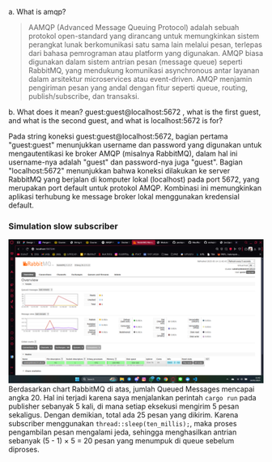 a. What is amqp?

> AAMQP (Advanced Message Queuing Protocol) adalah sebuah protokol open-standard yang dirancang untuk memungkinkan sistem perangkat lunak berkomunikasi satu sama lain melalui pesan, terlepas dari bahasa pemrograman atau platform yang digunakan. AMQP biasa digunakan dalam sistem antrian pesan (message queue) seperti RabbitMQ, yang mendukung komunikasi asynchronous antar layanan dalam arsitektur microservices atau event-driven. AMQP menjamin pengiriman pesan yang andal dengan fitur seperti queue, routing, publish/subscribe, dan transaksi.

b. What does it mean? guest:guest@localhost:5672 , what is the first guest, and what
is the second guest, and what is localhost:5672 is for?

Pada string koneksi guest:guest@localhost:5672, bagian pertama "guest:guest" menunjukkan username dan password yang digunakan untuk mengautentikasi ke broker AMQP (misalnya RabbitMQ), dalam hal ini username-nya adalah "guest" dan password-nya juga "guest". Bagian "localhost:5672" menunjukkan bahwa koneksi dilakukan ke server RabbitMQ yang berjalan di komputer lokal (localhost) pada port 5672, yang merupakan port default untuk protokol AMQP. Kombinasi ini memungkinkan aplikasi terhubung ke message broker lokal menggunakan kredensial default.

### Simulation slow subscriber
![Simulation slow subscriber](images/simulation-slow-subscriber.png)
Berdasarkan chart RabbitMQ di atas, jumlah Queued Messages mencapai angka 20. Hal ini terjadi karena saya menjalankan perintah `cargo run` pada publisher sebanyak 5 kali, di mana setiap eksekusi mengirim 5 pesan sekaligus. Dengan demikian, total ada 25 pesan yang dikirim. Karena subscriber menggunakan `thread::sleep(ten_millis);`, maka proses pengambilan pesan mengalami jeda, sehingga menghasilkan antrian sebanyak (5 - 1) × 5 = 20 pesan yang menumpuk di queue sebelum diproses.